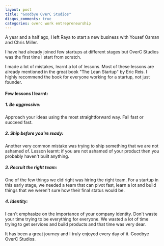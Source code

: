 ```yaml
---
layout: post
title: "Goodbye OverC Studios"
disqus_comments: true
categories: overc work entrepreneurship 
---
```


A year and a half ago, I left Raya to start a new business with Yousef Osman 
and Chris Miller.

I have had already joined few startups at different stages but OverC Studios 
was the first time I start from scratch.

I made a lot of mistakes, learnt a lot of lessons. Most of these lessons are
already mentioned in the great book "The Lean Startup" by Eric Reis. I highly 
recommend the book for everyone working for a startup, not just founder.

#### Few lessons I learnt:

##### 1. Be aggressive:

Approach your ideas using the most straightforward way. Fail fast or succeed
fast.

##### 2. Ship before you're ready:

Another very common mistake was trying to ship something that we are not 
ashamed of.
Lesson learnt: if you are not ashamed of your product then you probably 
haven't built anything.

##### 3. Recruit the right team:

One of the few things we did right was hiring the right team. For a startup in
this early stage, we needed a team that can pivot fast, learn a lot and build
things that we weren't sure how their final status would be.


##### 4. Identity:

I can't emphasize on the importance of your company identity.
Don't waste your time trying to be everything for everyone.
We wasted a lot of time trying to get services and build products and that time
was very dear.


It has been a great journey and I truly enjoyed every day of it. 
Goodbye OverC Studios.